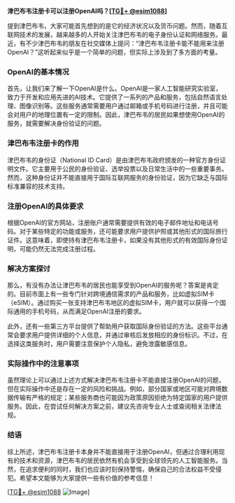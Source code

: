 **津巴布韦注册卡可以注册OpenAI吗？[[TG💪+ @esim1088](https://t.me/s/esim1088)]**

提到津巴布韦，大家可能首先想到的是它的经济状况以及货币问题。然而，随着互联网技术的发展，越来越多的人开始关注津巴布韦的电子身份认证和网络服务。最近，有不少津巴布韦的朋友在社交媒体上提问：“津巴布韦注册卡能不能用来注册OpenAI？”这听起来似乎是一个简单的问题，但实际上涉及到了多方面的考量。

### OpenAI的基本情况

首先，让我们来了解一下OpenAI是什么。OpenAI是一家人工智能研究实验室，致力于开发和应用先进的AI技术。它提供了一系列的产品和服务，包括自然语言处理、图像识别等。这些服务通常需要用户通过邮箱或手机号码进行注册，并且可能会对用户的地理位置有一定的限制。因此，津巴布韦的居民如果想使用OpenAI的服务，就需要解决身份验证的问题。

### 津巴布韦注册卡的作用

津巴布韦的身份证（National ID Card）是由津巴布韦政府颁发的一种官方身份证明文件。它主要用于公民的身份验证、选举投票以及日常生活中的一些重要事务。然而，这种身份证并不能直接用于国际互联网服务的身份验证，因为它缺乏与国际标准兼容的技术支持。

### 注册OpenAI的具体要求

根据OpenAI的官方网站，注册账户通常需要提供有效的电子邮件地址和电话号码。对于某些特定的功能或服务，还可能要求用户提供护照或其他形式的国际旅行证件。这意味着，即使持有津巴布韦注册卡，如果没有其他形式的有效国际身份证明，可能仍然无法完成注册过程。

### 解决方案探讨

那么，有没有办法让津巴布韦的居民也能享受到OpenAI的服务呢？答案是肯定的。目前市面上有一些专门针对跨境通信需求的产品和服务，比如虚拟SIM卡（eSIM）。通过购买一张支持津巴布韦地区的虚拟SIM卡，用户就可以获得一个国际通用的手机号码，从而满足OpenAI注册的要求。

此外，还有一些第三方平台提供了帮助用户获取国际身份验证的方法。这些平台通常会要求用户提供详细的个人信息，并通过审核后发放相应的身份标识。不过，在选择这类服务时，用户需要注意保护个人隐私，避免泄露敏感信息。

### 实际操作中的注意事项

虽然理论上可以通过上述方式解决津巴布韦注册卡不能直接注册OpenAI的问题，但在实际操作中还是存在一定的风险和挑战。例如，部分国家或地区可能对跨境数据传输有严格的规定；某些服务商也可能因为政策原因拒绝为特定国家的用户提供服务。因此，在尝试任何解决方案之前，建议先咨询专业人士或查阅相关法律法规。

### 结语

综上所述，津巴布韦注册卡本身并不能直接用于注册OpenAI，但通过合理利用现有的技术和资源，津巴布韦的居民依然有机会享受到全球领先的人工智能服务。当然，在追求便利的同时，我们也应该时刻保持警惕，确保自己的合法权益不受侵犯。希望本文能够为大家提供一些有价值的参考信息！

[[TG💪+ @esim1088](https://t.me/s/esim1088) ![Image](https://i.postimg.cc/4NQfJmqS/Snipaste-2025-05-13-00-14-12.png)]